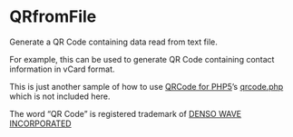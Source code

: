 # QRfromFile

Generate a QR Code containing data read from text file.

For example, this can be used to generate QR Code containing contact information in vCard format.

This is just another sample of how to use [QRCode for PHP5](https://github.com/kazuhikoarase/qrcode-generator)’s [qrcode.php](https://github.com/kazuhikoarase/qrcode-generator/blob/master/php/qrcode.php) which is not included here.

The word “QR Code” is registered trademark of [DENSO WAVE INCORPORATED](http://www.qrcode.com)